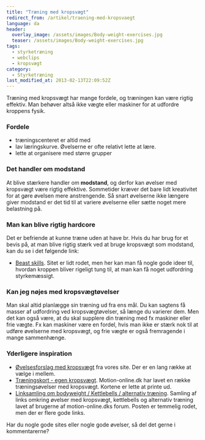 ```yaml
---
title: "Træning med kropsvægt"
redirect_from: /artikel/traening-med-kropsvaegt
language: da
header:
  overlay_image: /assets/images/Body-weight-exercises.jpg
  teaser: /assets/images/Body-weight-exercises.jpg
tags:
  - styrketræning
  - webclips
  - kropsvægt
category:
  - Styrketræning
last_modified_at: 2013-02-13T22:09:52Z
---
```


Træning med kropsvægt har mange fordele, og træningen kan være rigtig effektiv. Man behøver altså ikke vægte eller maskiner for at udfordre kroppens fysik.

### Fordele

- træningscenteret er altid med
- lav læringskurve. Øvelserne er ofte relativt lette at lære.
- lette at organisere med større grupper

### Det handler om modstand

At blive stærkere handler om **modstand**, og derfor kan øvelser med kropsvægt være rigtig effektive. Sommetider kræver det bare lidt kreativitet for at gøre øvelsen mere anstrengende. Så snart øvelserne ikke længere giver modstand er det tid til at variere øvelserne eller sætte noget mere belastning på.

### Man kan blive rigtig hardcore

Det er befriende at kunne træne uden at have br. Hvis du har brug for et bevis på, at man blive rigtig stærk ved at bruge kropsvægt som modstand, kan du se i det følgende link:

- [Beast skills](http://www.beastskills.com/tutorials.htm). Sitet er lidt rodet, men her kan man få nogle gode ideer til, hvordan kroppen bliver rigeligt tung til, at man kan få noget udfordring styrkemæssigt.

### Kan jeg nøjes med kropsvægtøvelser

Man skal altid planlægge sin træning ud fra ens mål. Du kan sagtens få masser af udfordring ved kropsvægtøvelser, så længe du varierer dem. Men det kan også være, at du skal supplere din træning med fx maskiner eller frie vægte. Fx kan maskiner være en fordel, hvis man ikke er stærk nok til at udføre øvelserne med kropsvægt, og frie vægte er også fremragende i mange sammenhænge.

### Yderligere inspiration

- [Øvelsesforslag med kropsvægt](http://motionsplan.dk/kategori/redskaber/kropsvaegt) fra vores site. Der er en lang række at vælge i mellem.
- [Træningskort - egen kropsvægt](http://www.motion-online.dk/styrketraening/styrke_-_oevelser/traeningskort_-_egen_kropsvaegt/). Motion-online.dk har lavet en række træningsøvelser med kropsvægt. Kortene er lette at printe ud.
- [Linksamling om bodyweight / Kettlebells / alternativ træning](http://www.motion-online.dk/fora/index.php?showtopic=29480&hl=kropsv%E6gt). Samling af links omkring øvelser med kropsvægt, kettlebells og alternativ træning lavet af brugerne af motion-online.dks forum. Posten er temmelig rodet, men der er flere gode links.

Har du nogle gode sites eller nogle gode øvelser, så del det gerne i kommentarerne?
